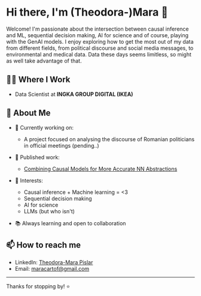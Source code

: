 # Hi there, I'm (Theodora-)Mara 👋

Welcome! I'm passionate about the intersection between causal inference and ML, sequential decision making, AI for science and of course, playing with the GenAI models. I enjoy exploring how to get the most out of my data from different fields, from political discourse and social media messages, to environmental and medical data. Data these days seems limitless, so might as well take advantage of that.

## 👩‍💻 Where I Work

- Data Scientist at **INGKA GROUP DIGITAL (IKEA)**

## 🌱 About Me

- 🔭 Currently working on:
  - A project focused on analysing the discourse of Romanian politicians in official meetings (pending..)
- 📄 Published work:
  - [Combining Causal Models for More Accurate NN Abstractions](https://github.com/maraPislar/combining-causal-models-for-accurate-NN-abstractions)

- 🌟 Interests: 
  - Causal inference + Machine learning = <3
  - Sequential decision making
  - AI for science
  - LLMs (but who isn't)
- 📚 Always learning and open to collaboration

## 📫 How to reach me

- LinkedIn: [Theodora-Mara Pislar](https://www.linkedin.com/in/theodora-mara-pislar/)
- Email: maracartof@gmail.com

---

Thanks for stopping by! ⭐️
